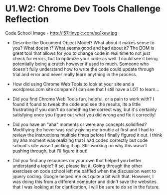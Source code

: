 # U1.W2: Chrome Dev Tools Challenge Reflection

Code School Image - http://i57.tinypic.com/sq1kew.jpg

* Describe the Document Object Model? What about it makes sense to you? What doesn't? What seems good and bad about it?  The DOM is great tool that allows for you to change code in real time to not just check for errors, but to optimize your code as well.  I could see it being potentially being a crutch however if used to much.  Someone who doesn't fully understand how to write the code could update through trial and error and never really learn anything in the process.

* How did using Chrome Web Tools to look at your site and a wordpress.com site compare?  I can see that I still have a LOT to learn...

* Did you find Chrome Web Tools fun, helpful, or a pain to work with?  I found it found to tweak the code and see the results, its a little frustrating if you don't do something the correct way, but it's certainly satisfying once you figure out what you did wrong and fix it correctly!

* Did you have an "aha" moments or were any concepts solidified?  Modifiying the hover was really giving me trouble at first and I had to review the instructions multiple times before I finally figured it out.  I think my aha moment was realizing that I had coded correctly but code school's site wasn't picking it up.  Still working on why this wasn't pushing through, but I'll figure it out!

* Did you find any resources on your own that helped you better understand a topic? If so, please list it.  Going through the other exercises on code school left me baffled when the discussion went to jquery coding.  Google helped me out quite a bit with that.  However, I was doing this from a different computer and didn't save the websites that I was looking at for clarification, I will be sure to do so in the future.

